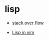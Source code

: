 # lisp
- [stack over flow](https://stackoverflow.com/questions/94792/using-vim-for-lisp-development)

- [Lisp in vim](https://susam.net/blog/lisp-in-vim-with-slimv-or-vlime/)
